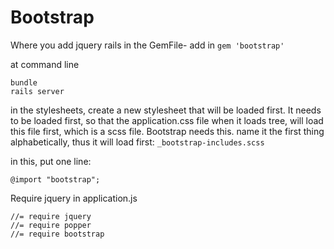 # Bootstrap

Where you add jquery rails in the GemFile- add in `gem 'bootstrap'`

at command line
```
bundle
rails server
```

in the stylesheets, create a new stylesheet that will be loaded first. It needs to be loaded first, so that the application.css file when it loads tree, will load this file first, which is a scss file. Bootstrap needs this.
name it the first thing alphabetically, thus it will load first:
`_bootstrap-includes.scss`

in this, put one line:
```
@import "bootstrap";
```

Require jquery in application.js
```
//= require jquery
//= require popper
//= require bootstrap
```
